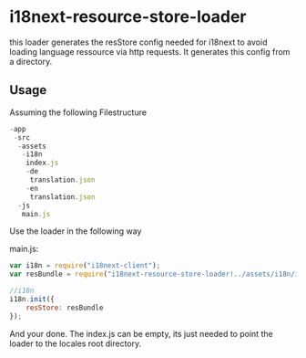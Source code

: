 # i18next-resource-store-loader

this loader generates the resStore config needed for i18next to avoid loading language ressource via http requests. It generates this config from a directory.

## Usage

Assuming the following Filestructure
``` javascript
-app
 -src
  -assets
   -i18n
    index.js
    -de
     translation.json
    -en
     translation.json
  -js
   main.js
```
Use the loader in the following way

main.js:
``` javascript
var i18n = require("i18next-client");
var resBundle = require("i18next-resource-store-loader!../assets/i18n/index.js");

//i18n
i18n.init({
    resStore: resBundle
});
```
And your done. The index.js can be empty, its just needed to point the loader to the locales root directory.